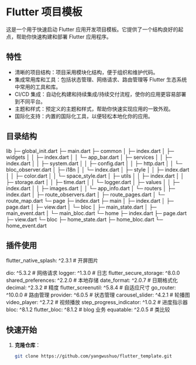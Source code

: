 <!--
 * @Author: 杨武硕
 * @Date: 2023-10-11 09:29:50
 * @LastEditors: 杨武硕
 * @LastEditTime: 2023-10-13 14:14:07
 * @FilePath: /template/README.md
 * @Description: 
 * @Hint: 
 * 
 * Copyright (c) 2023 by 版权所有名, All Rights Reserved. 
-->
# Flutter 项目模板

这是一个用于快速启动 Flutter 应用开发项目模板。它提供了一个结构良好的起点，帮助你快速构建和部署 Flutter 应用程序。

## 特性

- 清晰的项目结构：项目采用模块化结构，便于组织和维护代码。
- 集成常用库和工具：包括状态管理、网络请求、路由管理等 Flutter 生态系统中常用的工具和库。
- CI/CD 集成：自动化构建和持续集成/持续交付流程，使你的应用更容易部署到不同平台。
- 主题和样式：预定义的主题和样式，帮助你快速实现应用的一致外观。
- 国际化支持：内置的国际化工具，以便轻松本地化你的应用。

## 目录结构

lib
├─ global_init.dart
├─ main.dart
├─ common
│  ├─ index.dart
│  ├─ widgets
│  │  ├─ index.dart
│  │  └─ app_bar.dart
│  ├─ services
│  │  ├─ index.dart
│  │  ├─ system.dart
│  │  ├─ config.dart
│  │  ├─ http.dart
│  │  └─ bloc_observer.dart
│  ├─ i18n
│  │  └─ index.dart
│  ├─ style
│  │  ├─ index.dart
│  │  ├─ color.dart
│  │  └─ space_style.dart
│  ├─ utils
│  │  ├─ index.dart
│  │  ├─ storage.dart
│  │  ├─ time.dart
│  │  └─ logger.dart
│  ├─ values
│  │  ├─ index.dart
│  │  ├─ images.dart
│  │  └─ app_info.dart
│  └─ routers
│     ├─ index.dart
│     ├─ route_observers.dart
│     ├─ route_pages.dart
│     └─ route_map.dart
└─ page
   ├─ index.dart
   ├─ main
   │  ├─ index.dart
   │  ├─ page.dart
   │  ├─ view.dart
   │  └─ bloc
   │     ├─ main_state.dart
   │     ├─ main_event.dart
   │     └─ main_bloc.dart
   └─ home
      ├─ index.dart
      ├─ page.dart
      ├─ view.dart
      └─ bloc
         ├─ home_state.dart
         ├─ home_bloc.dart
         └─ home_event.dart


## 插件使用

flutter_native_splash: ^2.3.1 # 开屏图片

dio: ^5.3.2 # 网络请求
logger: ^1.3.0 # 日志
flutter_secure_storage: ^8.0.0 
shared_preferences: ^2.2.0 # 本地存储
date_format: ^2.0.7 # 日期格式化
decimal: ^2.3.2 # 精度
flutter_screenutil: ^5.8.4 # 自适应尺寸
go_router: ^10.0.0 # 路由管理
provider: ^6.0.5 # 状态管理
carousel_slider: ^4.2.1 # 轮播图
video_player: ^2.7.2 # 视频播放
step_progress_indicator: ^1.0.2 # 进度指示器
bloc: ^8.1.2
flutter_bloc: ^8.1.2  # blog 业务
equatable: ^2.0.5 # 类比较

## 快速开始

1. **克隆仓库**：

   ```bash
   git clone https://github.com/yangwushuo/flutter_template.git
